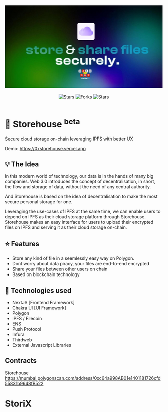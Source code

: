 <div align="center">
  <img src="./public/banner.png.jpeg" width="700"/>
  <br/><br/>
  <img alt="Stars" src="https://img.shields.io/badge/build-passing-brightgreen?style=for-the-badge">
  <img alt="Forks" src="https://img.shields.io/github/forks/imsaptarshi/storehouse?style=for-the-badge">
  <img alt="Stars" src="https://img.shields.io/github/stars/imsaptarshi/storehouse?style=for-the-badge">
</div>
<br>

# 🚀 Storehouse <sup>beta</sup>

Secure cloud storage on-chain leveraging IPFS with better UX

Demo: https://0xstorehouse.vercel.app

## 💡 The Idea

In this modern world of technology, our data is in the hands of many big companies. Web 3.0 introduces the concept of decentralisation, in short, the flow and storage of data, without the need of any central authority.

And Storehouse is based on the idea of decentralisation to make the most secure personal storage for one.

Leveraging the use-cases of IPFS at the same time, we can enable users to depend on IPFS as their cloud storage platform through Storehouse. Storehouse makes an easy interface for users to upload their encrypted files on IPFS and serving it as their cloud storage on-chain.

## ⭐ Features

- Store any kind of file in a seemlessly easy way on Polygon.
- Dont worry about data piracy, your files are end-to-end encrypted
- Share your files between other users on chain
- Based on blockchain technology

## 🌠 Technologies used

- NextJS [Frontend Framework]
- Chakra UI [UI Framework]
- Polygon
- IPFS / Filecoin
- ENS
- Push Protocol
- Infura
- Thirdweb
- External Javascript Libraries

## Contracts

Storehouse https://mumbai.polygonscan.com/address/0xc64a998AB01e1401181726cfd55831b9648fB522
# StoriX
